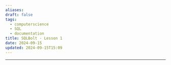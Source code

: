 ```yaml
---
aliases: 
draft: false
tags:
  - computerscience
  - SQL
  - documentation
title: SQLBolt - Lesson 1
date: 2024-09-15
updated: 2024-09-15T15:09
---
```


-------------------------------------------------------------------------------


